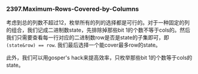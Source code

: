 ### 2397.Maximum-Rows-Covered-by-Columns

考虑到总的列数不超过12，枚举所有的列的选择都是可行的。对于一种固定的列的组合，我们记成二进制数state，先排除掉那些bit 1的个数不等于cols的。然后我们只需要查看每一行对应的二进制数row是否是state的子集即可，即`(state&row) == row`. 我们最后选择一个能cover最多row的state。

此外，我们可以用gosper's hack来提高效率，只枚举那些bit 1的个数等于cols的state。
